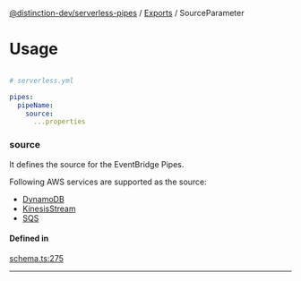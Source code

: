 [@distinction-dev/serverless-pipes](../README.md) / [Exports](parameters.md) / SourceParameter

# Usage
```yaml

# serverless.yml

pipes:
  pipeName:
    source:
      ...properties
```


### source



It defines the source for the EventBridge Pipes.

Following AWS services are supported as the source:
 
 - [DynamoDB](DynamoDBSourceParameters.md)
 - [KinesisStream](KinesisStreamSourceParameters.md)
 - [SQS](SQSSourceParameters.md)


#### Defined in

[schema.ts:275](https://github.com/distinction-dev/serverless-pipes/blob/adc1ce1b20b719d2e58f62a01c813e4ef9c57a5c/src/schema.ts#L275)


---